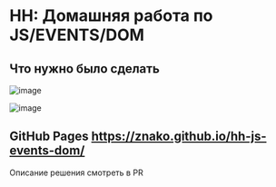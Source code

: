 # HH: Домашняя работа по JS/EVENTS/DOM

## Что нужно было сделать
![image](https://github.com/znako/hh-js-events-dom/assets/91160077/2f647741-c3f2-4d6a-b555-1549bedb623c)

![image](https://github.com/znako/hh-js-events-dom/assets/91160077/c2ebf9ed-bad8-4821-848f-c8cbd38a6796)


## GitHub Pages <a href="https://znako.github.io/hh-js-events-dom/"> https://znako.github.io/hh-js-events-dom/ </a>

Описание решения смотреть в PR
